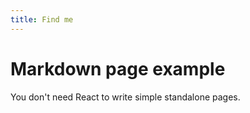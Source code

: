 ```yaml
---
title: Find me
---
```


# Markdown page example

You don't need React to write simple standalone pages.

